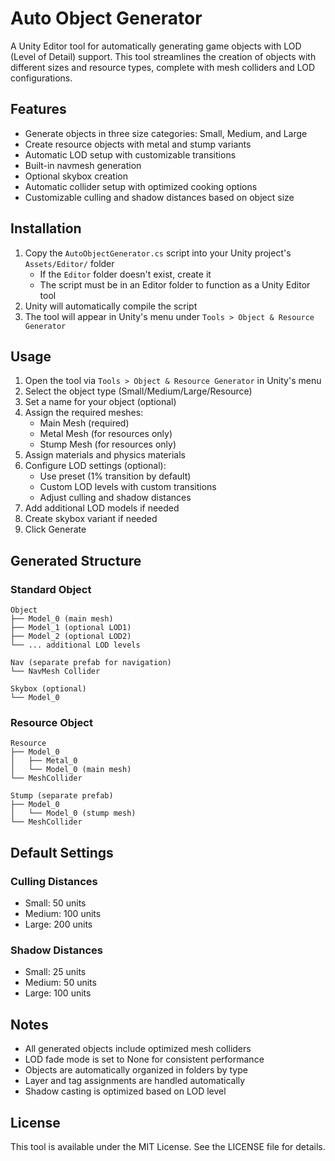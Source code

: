 # Auto Object Generator

A Unity Editor tool for automatically generating game objects with LOD (Level of Detail) support. This tool streamlines the creation of objects with different sizes and resource types, complete with mesh colliders and LOD configurations.

## Features

- Generate objects in three size categories: Small, Medium, and Large
- Create resource objects with metal and stump variants
- Automatic LOD setup with customizable transitions
- Built-in navmesh generation
- Optional skybox creation
- Automatic collider setup with optimized cooking options
- Customizable culling and shadow distances based on object size

## Installation

1. Copy the `AutoObjectGenerator.cs` script into your Unity project's `Assets/Editor/` folder
   - If the `Editor` folder doesn't exist, create it
   - The script must be in an Editor folder to function as a Unity Editor tool
2. Unity will automatically compile the script
3. The tool will appear in Unity's menu under `Tools > Object & Resource Generator`

## Usage

1. Open the tool via `Tools > Object & Resource Generator` in Unity's menu
2. Select the object type (Small/Medium/Large/Resource)
3. Set a name for your object (optional)
4. Assign the required meshes:
   - Main Mesh (required)
   - Metal Mesh (for resources only)
   - Stump Mesh (for resources only)
5. Assign materials and physics materials
6. Configure LOD settings (optional):
   - Use preset (1% transition by default)
   - Custom LOD levels with custom transitions
   - Adjust culling and shadow distances
7. Add additional LOD models if needed
8. Create skybox variant if needed
9. Click Generate

## Generated Structure

### Standard Object
```
Object
├── Model_0 (main mesh)
├── Model_1 (optional LOD1)
├── Model_2 (optional LOD2)
└── ... additional LOD levels

Nav (separate prefab for navigation)
└── NavMesh Collider

Skybox (optional)
└── Model_0
```

### Resource Object
```
Resource
├── Model_0
│   ├── Metal_0
│   └── Model_0 (main mesh)
└── MeshCollider

Stump (separate prefab)
├── Model_0
│   └── Model_0 (stump mesh)
└── MeshCollider
```

## Default Settings

### Culling Distances
- Small: 50 units
- Medium: 100 units
- Large: 200 units

### Shadow Distances
- Small: 25 units
- Medium: 50 units
- Large: 100 units

## Notes

- All generated objects include optimized mesh colliders
- LOD fade mode is set to None for consistent performance
- Objects are automatically organized in folders by type
- Layer and tag assignments are handled automatically
- Shadow casting is optimized based on LOD level 

## License

This tool is available under the MIT License. See the LICENSE file for details.
